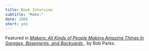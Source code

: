 ```yaml
---
title: Book Interview
subtitle: "Make:"
date: 2009
short: yes
---
```


Featured in
_[Makers: All Kinds of People Making Amazing Things In Garages, Basements, and Backyards ](https://www.amazon.com/Makers-Amazing-Garages-Basements-Backyards/dp/0596101880)_,
by Bob Parks.
